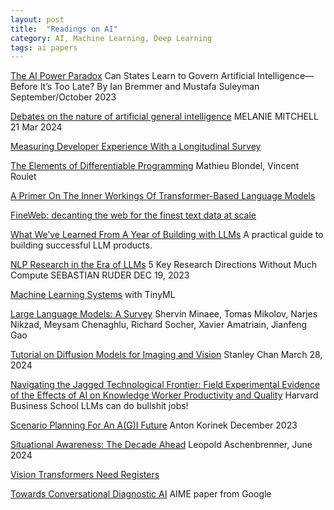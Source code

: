 ```yaml
---
layout: post
title:  "Readings on AI"
category: AI, Machine Learning, Deep Learning
tags: ai papers
---
```


[The AI Power Paradox][3]
Can States Learn to Govern Artificial Intelligence—Before It’s Too Late?
By Ian Bremmer and Mustafa Suleyman
September/October 2023

[Debates on the nature of artificial general intelligence][4]
MELANIE MITCHELL
21 Mar 2024

[Measuring Developer Experience With a Longitudinal Survey][6]


[The Elements of Differentiable Programming][104]
Mathieu Blondel, Vincent Roulet

[A Primer On The Inner Workings Of Transformer-Based Language Models][101]

[FineWeb: decanting the web for the finest text data at scale][103]

[What We’ve Learned From A Year of Building with LLMs][105]
A practical guide to building successful LLM products.


[NLP Research in the Era of LLMs][5]
5 Key Research Directions Without Much Compute
SEBASTIAN RUDER
DEC 19, 2023

[Machine Learning Systems][106]
with TinyML

[Large Language Models: A Survey][107]
Shervin Minaee, Tomas Mikolov, Narjes Nikzad, Meysam Chenaghlu, Richard Socher, Xavier Amatriain, Jianfeng Gao


[Tutorial on Diffusion Models for Imaging and Vision][108]
Stanley Chan
March 28, 2024

[Navigating the Jagged Technological Frontier: Field Experimental Evidence of the Effects of AI on Knowledge Worker Productivity and Quality][7]
Harvard Business School
LLMs can do bullshit jobs!

[Scenario Planning For An A(G)I Future][8]
Anton Korinek
December 2023

[Situational Awareness: The Decade Ahead][10]
Leopold Aschenbrenner, June 2024

[Vision Transformers Need Registers][11]

[Towards Conversational Diagnostic AI][108] AIME paper from Google


[1]: https://www.palladiummag.com/2024/05/17/my-last-five-years-of-work/
[2]: https://www.economist.com/by-invitation/2024/05/26/ai-firms-mustnt-govern-themselves-say-ex-members-of-openais-board
[3]: https://www.foreignaffairs.com/world/artificial-intelligence-power-paradox
[4]: https://www.science.org/doi/10.1126/science.ado7069
[5]: https://newsletter.ruder.io/p/nlp-research-in-the-era-of-llms
[6]: https://www.computer.org/csdl/magazine/so/2024/04/10547614/1XvqoTg67AY
[7]: https://www.hbs.edu/ris/Publication%20Files/24-013_d9b45b68-9e74-42d6-a1c6-c72fb70c7282.pdf
[8]: https://www.imf.org/en/Publications/fandd/issues/2023/12/Scenario-Planning-for-an-AGI-future-Anton-korinek
[9]: https://static1.squarespace.com/static/57d002e01b631bc215df193b/t/595e5d34e3df28e874d5dd40/1499356473362/SUSSKIND%2C+A+Model+of+Technological+Unemployment+6+July+2017.pdf
[10]: https://situational-awareness.ai/
[11]: https://arxiv.org/abs/2309.16588

[101]: https://arxiv.org/pdf/2405.00208
[102]: https://www.davidsilver.uk/teaching/
[103]: https://huggingface.co/spaces/HuggingFaceFW/blogpost-fineweb-v1
[104]: https://arxiv.org/abs/2403.14606
[105]: https://applied-llms.org/
[106]: https://harvard-edge.github.io/cs249r_book/
[107]: https://arxiv.org/abs/2402.06196
[108]: https://arxiv.org/pdf/2403.18103
[109]: https://arxiv.org/pdf/2401.05654
